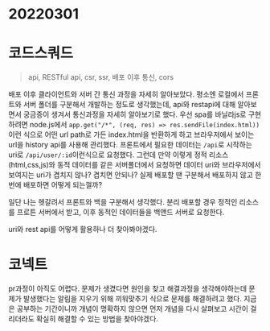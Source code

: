 # 20220301

# 코드스쿼드

> api, RESTful api, csr, ssr, 배포 이후 통신, cors

배포 이후 클라이언트와 서버 간 통신 과정을 자세히 알아보았다. 평소엔 로컬에서 프론트와 서버 폴더를 구분해서 개발하는 정도로 생각했는데, api와 restapi에 대해 알아보면서 궁금증이 생겨서 통신과정을 자세히 알아보기로 했다. 우선 spa를 바닐라js로 구현하려면 node.js에서 `app.get("/*", (req, res) => res.sendFile(index.html))`이런 식으로 어떤 url path로 가든 index.html을 반환하게 하고 브라우저에서 보이는 url을 history api를 사용해 관리했다. 프론트에서 필요한 데이터는 `/api`로 시작하는 uri로 `/api/user/:id`이런식으로 요청했다. 그런데 만약 이렇게 정적 리소스(html,css,js)와 동적 데이터를 같은 서버폴더에서 요청하면 데이터 uri와 브라우저에서 보여지는 uri가 겹치지 않나? 겹치면 안되나? 실제 배포할 땐 구분해서 배포하지 않고 한 번에 배포하면 어떻게 되는껄까?

일단 나는 헷갈려서 프론트와 백을 구분해서 생각했다. 분리 배포할 경우 정적인 리소스를 프로튼 서버에서 받고, 이후 동적인 데이터들을 백앤드 서버로 요청한다.

uri와 rest api를 어떻게 활용하나 더 찾아봐야겠다.

# 코넥트

pr과정이 아직도 어렵다. 문제가 생겼다면 원인을 찾고 해결과정을 생각해야하는데 문제가 발생했다는 알림을 지우기 위해 끼워맞추기 식으로 문제를 해결하려고 했다. 지금은 공부하는 기간이니까 개념이 명확하지 않으면 먼저 개념을 다시 살펴보고 시간이 걸리더라도 확실히 해결할 수 있는 방법을 찾아야겠다.
